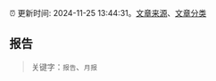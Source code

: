 :alarm_clock: 更新时间: 2024-11-25 13:44:31。[文章来源](/README.md)、[文章分类](/TAGS.md)

## 报告


> 关键字：`报告`、`月报`



